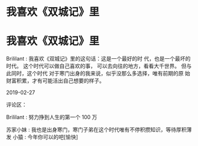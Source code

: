 # 我喜欢《双城记》里

# 我喜欢《双城记》里

Brililant : 我喜欢《双城记》里的这句话：这是一个最好的时 代，也是一个最坏的时代。 这个时代可以做自己喜欢的事， 可以去向往的地方，看看大千世界。 但与此同时，这个时代 对于寒门出身的我来说，似乎没那么多选择，唯有前期的原 始财富积累，才有可能活出自己想要的样子。

2019-02-27

评论区：

Brililant : 努力挣到人生的第一个 100 万

苏家小妹 : 我也是出身寒门，寒门子弟在这个时代唯有不停积攒知识，等待厚积薄发 小猿 : 今年你可以的吧[愉快]